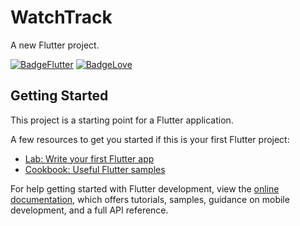 # WatchTrack

A new Flutter project.

[![BadgeFlutter](https://forthebadge.com/images/badges/made-with-flutter.svg)](https://docs.flutter.dev) [![BadgeLove](https://forthebadge.com/images/badges/built-with-love.svg)]()

## Getting Started

This project is a starting point for a Flutter application.

A few resources to get you started if this is your first Flutter project:

- [Lab: Write your first Flutter app](https://docs.flutter.dev/get-started/codelab)
- [Cookbook: Useful Flutter samples](https://docs.flutter.dev/cookbook)

For help getting started with Flutter development, view the
[online documentation](https://docs.flutter.dev/), which offers tutorials,
samples, guidance on mobile development, and a full API reference.
